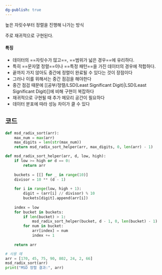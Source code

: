 ```yaml
---
dg-publish: true
---
```

높은 자릿수부터 정렬을 진행해 나가는 방식

주로 재귀적으로 구현된다.

#### 특징
- 데이터의 ==자릿수가 많고==, ==범위가 넓은 경우==에 유리하다.
- 특히 ==문자열 정렬==이나 ==특정 패턴==을 가진 데이터의 경우에 적합하다.
- 끝까지 가지 않아도 중간에 정렬이 완료될 수 있다는 것이 장점이다
- 그러나 이를 위해서는 중간 점검을 해야한다
- 중간 점검 때문에 [[공부/정렬/LSD(Least Significant Digit)\|LSD(Least Significant Digit)]]에 비해 구현이 복잡하다
- 재귀적으로 구현될 때 추가 메모리 공간이 필요하다
- 데이터 분포에 따라 성능 차이가 클 수 있다
## 코드
```python
def msd_radix_sort(arr):
    max_num = max(arr)
    max_digits = len(str(max_num))
    return msd_radix_sort_helper(arr, max_digits, 0, len(arr) - 1)

def msd_radix_sort_helper(arr, d, low, high):
    if low >= high or d == 0:
        return arr
    
    buckets = [[] for _ in range(10)]
    divisor = 10 ** (d - 1)
    
    for i in range(low, high + 1):
        digit = (arr[i] // divisor) % 10
        buckets[digit].append(arr[i])
    
    index = low
    for bucket in buckets:
        if len(bucket) > 1:
            msd_radix_sort_helper(bucket, d - 1, 0, len(bucket) - 1)
        for num in bucket:
            arr[index] = num
            index += 1
    
    return arr

# 사용 예
arr = [170, 45, 75, 90, 802, 24, 2, 66]
msd_radix_sort(arr)
print("MSD 정렬 결과:", arr)
```
